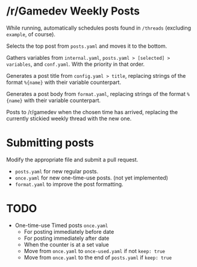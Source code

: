 # /r/Gamedev Weekly Posts

While running, automatically schedules posts found in `/threads` (excluding `example`, of course).

Selects the top post from `posts.yaml` and moves it to the bottom.

Gathers variables from `internal.yaml`, `posts.yaml > [selected] > variables`, and `conf.yaml`. With the priority in that order.

Generates a post title from `config.yaml > title`, replacing strings of the format `%{name}` with their variable counterpart.

Generates a post body from `format.yaml`, replacing strings of the format `%{name}` with their variable counterpart.

Posts to /r/gamedev when the chosen time has arrived, replacing the currently stickied weekly thread with the new one.

# Submitting posts

Modify the appropriate file and submit a pull request.

* `posts.yaml` for new regular posts.
* `once.yaml` for new one-time-use posts. (not yet implemented)
* `format.yaml` to improve the post formatting.

# TODO

* One-time-use Timed posts `once.yaml`
  * For posting immediately before date
  * For posting immediately after date
  * When the counter is at a set value
  * Move from `once.yaml` to `once-used.yaml` if not `keep: true`
  * Move from `once.yaml` to the end of `posts.yaml` if `keep: true`
